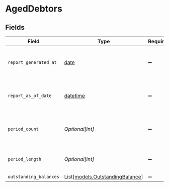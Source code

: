 # AgedDebtors


## Fields

| Field                                                                        | Type                                                                         | Required                                                                     | Description                                                                  | Example                                                                      |
| ---------------------------------------------------------------------------- | ---------------------------------------------------------------------------- | ---------------------------------------------------------------------------- | ---------------------------------------------------------------------------- | ---------------------------------------------------------------------------- |
| `report_generated_at`                                                        | [date](https://docs.python.org/3/library/datetime.html#date-objects)         | :heavy_minus_sign:                                                           | The exact date and time the report was generated.                            | 2024-11-14T12:00:00.000Z                                                     |
| `report_as_of_date`                                                          | [datetime](https://docs.python.org/3/library/datetime.html#datetime-objects) | :heavy_minus_sign:                                                           | The cutoff date for transactions included in the report.                     | 2024-11-13                                                                   |
| `period_count`                                                               | *Optional[int]*                                                              | :heavy_minus_sign:                                                           | Number of aging periods shown in the report.                                 | 4                                                                            |
| `period_length`                                                              | *Optional[int]*                                                              | :heavy_minus_sign:                                                           | Length of each aging period in days.                                         | 30                                                                           |
| `outstanding_balances`                                                       | List[[models.OutstandingBalance](../models/outstandingbalance.md)]           | :heavy_minus_sign:                                                           | N/A                                                                          |                                                                              |
